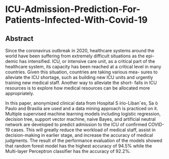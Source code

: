 # ICU-Admission-Prediction-For-Patients-Infected-With-Covid-19
## Abstract
Since the coronavirus outbreak in 2020, healthcare systems around the world have been suffering from extremely difficult situations as the epi- demic has intensified. ICU, or intensive care unit, as a critical part of the healthcare system, its capacity has been reached at a critical level in many countries. Given this situation, countries are taking various mea- sures to alleviate the ICU shortage, such as building new ICU units and urgently training new medical staff. Another way to alleviate the short- falls in ICU resources is to explore how medical resources can be allocated more appropriately. 

In this paper, anonymized clinical data from Hospital S ́ırio-Libanˆes, Sa ̃o Paulo and Brasilia are used and a data mining approach is practiced on it. Multiple supervised machine learning models including logistic regression, decision tree, support vector machine, naive Bayes, and artificial neutral network are developed to predict admission to the ICU of confirmed COVID-19 cases. This will greatly reduce the workload of medical staff, assist in decision-making in earlier stage, and increase the accuracy of medical judgments. The result of the performance evaluation of the models showed that random forest model has the highest accuracy of 94.5% while the Multi-layer Perceptron classifier has the accuracy of 92.2%.
